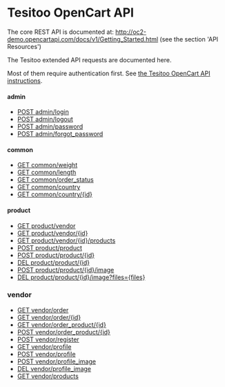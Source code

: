 # Tesitoo OpenCart API #

The core REST API is documented at:
http://oc2-demo.opencartapi.com/docs/v1/Getting_Started.html (see the section 'API Resources')

The Tesitoo extended API requests are documented here.

Most of them require authentication first. See [the Tesitoo OpenCart API instructions](https://docs.google.com/document/d/19rFh9ekIklVX75kOpjOVkEvCt5RWucAbq9PFDtUu1bA).


#### admin ####

* [POST admin/login](post_admin_login.md)
* [POST admin/logout](post_admin_logout.md)
* [POST admin/password](post_admin_password.md)
* [POST admin/forgot_password](post_admin_forgot_password.md)

#### common ####

* [GET common/weight](get_common_weight.md)
* [GET common/length](get_common_length.md)
* [GET common/order_status](get_order_status.md)
* [GET common/country](get_common_country.md)
* [GET common/country/{id}](get_common_country_id.md)

#### product ####

* [GET product/vendor](get_product_vendor.md)
* [GET product/vendor/{id}](get_product_vendor_id.md  )
* [GET product/vendor/{id}/products](get_product_vendor_products.md)
* [POST product/product](post_product_product.md)
* [POST product/product/{id}](post_product_product_id.md)
* [DEL product/product/{id}](del_product_product_id.md)
* [POST product/product/{id}/image](post_product_product_image.md)
* [DEL product/product/{id}/image?files={files}](del_product_product_image.md)

### vendor ####

* [GET vendor/order](get_vendor_order.md)
* [GET vendor/order/{id}](get_vendor_order_id.md)
* [GET vendor/order_product/{id}](get_vendor_order_product_id.md)
* [POST vendor/order_product/{id}](post_vendor_order_product_id.md)
* [POST vendor/register](post_vendor_register.md)
* [GET vendor/profile](get_vendor_profile.md)
* [POST vendor/profile](post_vendor_profile.md)
* [POST vendor/profile_image](post_vendor_profile_image.md)
* [DEL vendor/profile_image](del_vendor_profile_image.md)
* [GET vendor/products](get_vendor_products.md)
